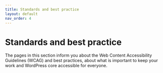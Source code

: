 ```yaml
---
title: Standards and best practice
layout: default
nav_order: 4
---
```


# Standards and best practice

The pages in this section inform you about the Web Content Accessibility Guidelines (WCAG) and best practices, about what is important to keep your work and WordPress core accessible for everyone. 


